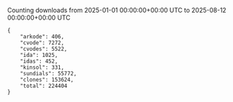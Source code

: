 
Counting downloads from 2025-01-01 00:00:00+00:00 UTC to 2025-08-12 00:00:00+00:00 UTC

```
{
    "arkode": 406,
    "cvode": 7272,
    "cvodes": 5522,
    "ida": 1025,
    "idas": 452,
    "kinsol": 331,
    "sundials": 55772,
    "clones": 153624,
    "total": 224404
}
```
